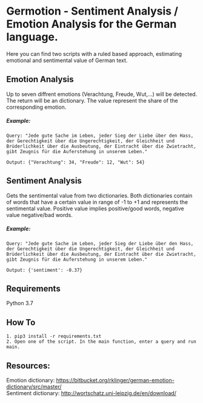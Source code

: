 # Germotion - Sentiment Analysis / Emotion Analysis for the German language.

Here you can find two scripts with a ruled based approach, estimating emotional and sentimental value of German text.

## Emotion Analysis
Up to seven diffrent emotions (Verachtung, Freude, Wut,...) will be detected. The return will be an dictionary. The value represent the share of the corresponding emotion. 
##### Example: 

	Query: "Jede gute Sache im Leben, jeder Sieg der Liebe über den Hass, der Gerechtigkeit über die Ungerechtigkeit, der Gleichheit und Brüderlichkeit über die Ausbeutung, der Eintracht über die Zwietracht, gibt Zeugnis für die Auferstehung in unserem Leben."

	Output: {"Verachtung": 34, "Freude": 12, "Wut": 54}

## Sentiment Analysis
Gets the sentimental value from two dictionaries. Both dictionaries contain of words that have a certain value in range of -1 to +1 and represents the sentimental value. 
Positive value implies positive/good words, negative value negative/bad words. 
##### Example: 

	Query: "Jede gute Sache im Leben, jeder Sieg der Liebe über den Hass, der Gerechtigkeit über die Ungerechtigkeit, der Gleichheit und Brüderlichkeit über die Ausbeutung, der Eintracht über die Zwietracht, gibt Zeugnis für die Auferstehung in unserem Leben."

	Output: {'sentiment': -0.37}

## Requirements 
Python 3.7

## How To
	1. pip3 install -r requirements.txt
	2. Open one of the script. In the main function, enter a query and run main.


## Resources:
Emotion dictionary: https://bitbucket.org/rklinger/german-emotion-dictionary/src/master/ \
Sentiment dictionary: http://wortschatz.uni-leipzig.de/en/download/


